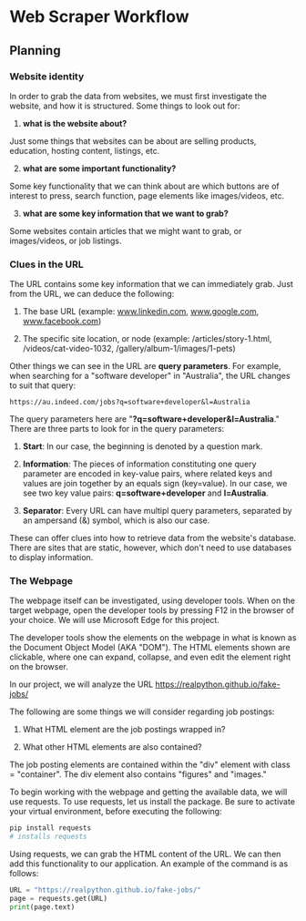 # Web Scraper Workflow

## Planning

### Website identity

In order to grab the data from websites, we must first investigate the website, and how it is structured. Some things to look out for:

1. **what is the website about?**

Just some things that websites can be about are selling products, education, hosting content, listings, etc.

2. **what are some important functionality?**

Some key functionality that we can think about are which buttons are of interest to press, search function, page elements like images/videos, etc.

3. **what are some key information that we want to grab?**

Some websites contain articles that we might want to grab, or images/videos, or job listings.

### Clues in the URL

The URL contains some key information that we can immediately grab. Just from the URL, we can deduce the following:

1. The base URL (example: www.linkedin.com, www.google.com, www.facebook.com)

2. The specific site location, or node (example: /articles/story-1.html, /videos/cat-video-1032, /gallery/album-1/images/1-pets)

Other things we can see in the URL are **query parameters**. For example, when searching for a "software developer" in "Australia", the URL changes to suit that query:

```
https://au.indeed.com/jobs?q=software+developer&l=Australia
```

The query parameters here are "**?q=software+developer&l=Australia**." There are three parts to look for in the query parameters:

1. **Start**: In our case, the beginning is denoted by a question mark.

2. **Information**: The pieces of information constituting one query parameter are encoded in key-value pairs, where related keys and values are join together by an equals sign (key=value). In our case, we see two key value pairs: **q=software+developer** and **l=Australia**.

3. **Separator**: Every URL can have multipl query parameters, separated by an ampersand (&) symbol, which is also our case.

These can offer clues into how to retrieve data from the website's database. There are sites that are static, however, which don't need to use databases to display information.

### The Webpage

The webpage itself can be investigated, using developer tools. When on the target webpage, open the developer tools by pressing F12 in the browser of your choice. We will use Microsoft Edge for this project.

The developer tools show the elements on the webpage in what is known as the Document Object Model (AKA "DOM"). The HTML elements shown are clickable, where one can expand, collapse, and even edit the element right on the browser. 

In our project, we will analyze the URL https://realpython.github.io/fake-jobs/

The following are some things we will consider regarding job postings:

1. What HTML element are the job postings wrapped in?

2. What other HTML elements are also contained?

The job posting elements are contained within the "div" element with class = "container". The div element also contains "figures" and "images."

To begin working with the webpage and getting the available data, we will use requests. To use requests, let us install the package. Be sure to activate your virtual environment, before executing the following:

```bash
pip install requests
# installs requests
```

Using requests, we can grab the HTML content of the URL. We can then add this functionality to our application. An example of the command is as follows:

```python
URL = "https://realpython.github.io/fake-jobs/"
page = requests.get(URL)
print(page.text)
```

